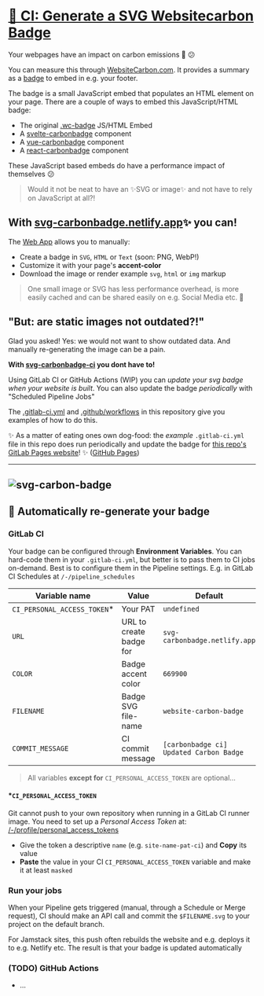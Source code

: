 # [🚀 CI: Generate a SVG Websitecarbon Badge](https://gitlab.com/davidhund/svg-carbonbadge-ci/)

Your webpages have an impact on carbon emissions 🌳 😕 

You can measure this through [WebsiteCarbon.com](https://www.websitecarbon.com/). It provides a summary as a [badge](https://www.websitecarbon.com/badge/) to embed in e.g. your footer. 

The badge is a small JavaScript embed that populates an HTML element on your page.
There are a couple of ways to embed this JavaScript/HTML badge:

- The original [.wc-badge](https://www.websitecarbon.com/badge/) JS/HTML Embed
- A [svelte-carbonbadge](https://www.npmjs.com/package/svelte-carbonbadge) component
- A [vue-carbonbadge](https://www.npmjs.com/package/vue-carbonbadge) component
- A [react-carbonbadge](https://www.npmjs.com/package/react-carbonbadge) component

These JavaScript based embeds do have a performance impact of themselves 😕

> Would it not be neat to have an ✨SVG or image✨ and not have to rely on JavaScript at all?!

## With [svg-carbonbadge.netlify.app](https://svg-carbonbadge.netlify.app/)✨ you can!

The [Web App](https://svg-carbonbadge.netlify.app/) allows you to manually:

- Create a badge in `SVG`, `HTML` or `Text` (soon: PNG, WebP!)
- Customize it with your page's **accent-color**
- Download the image or render example `svg`, `html` or `img` markup

> One small image or SVG has less performance overhead, is more easily cached and can be shared easily on e.g. Social Media etc. 💯

## "But: are static images not outdated?!"

Glad you asked! Yes: we would not want to show outdated data. And manually re-generating the image can be a pain.

**With [svg-carbonbadge-ci](https://gitlab.com/davidhund/svg-carbonbadge-ci/) you dont have to!**

Using GitLab CI or GitHub Actions (WIP) you can *update your svg badge when your website is built*. You can also update the badge *periodically* with "Scheduled Pipeline Jobs"

The [.gitlab-ci.yml](https://gitlab.com/davidhund/svg-carbonbadge-ci/-/blob/master/.gitlab-ci.yml) and [.github/workflows](https://github.com/davidhund/svg-carbonbadge-ci/) in this repository give you examples of how to do this.

:sparkles: As a matter of eating ones own dog-food: the *example* `.gitlab-ci.yml` file in this repo does run periodically and update the badge for [this repo's GitLab Pages website](https://davidhund.gitlab.io/svg-carbonbadge-ci)! :sparkles: ([GitHub Pages](https://davidhund.github.io/svg-carbonbadge-ci/))

---
![svg-carbon-badge](https://gitlab.com/davidhund/svg-carbonbadge-ci/-/raw/main/website-carbon-badge.svg)
---

## 🤖 Automatically re-generate your badge

### GitLab CI

Your badge can be configured through **Environment Variables**. You can hard-code them in your `.gitlab-ci.yml`, but better is to pass them to CI jobs on-demand. Best is to configure them in the Pipeline settings. E.g. in GitLab CI Schedules at `/-/pipeline_schedules` 

| Variable name | Value | Default | Notes |
|--------------|-----------|------------|------------|
| `CI_PERSONAL_ACCESS_TOKEN`* | Your PAT | `undefined` | Make `masked` |
| `URL` | URL to create badge for | `svg-carbonbadge.netlify.app` | Does not need `http[s]://` |
| `COLOR` | Badge accent color | `669900` | Hexadecimal, 6-digit color **without `#`!** |
| `FILENAME` | Badge SVG file-name | `website-carbon-badge` | *May* contain sub-folder (`src/badge`) **without `.svg`!** |
| `COMMIT_MESSAGE` | CI commit message | `[carbonbadge ci] Updated Carbon Badge` | Timestamp is added! |

> All variables **except for** `CI_PERSONAL_ACCESS_TOKEN` are optional...

#### *`CI_PERSONAL_ACCESS_TOKEN`

Git cannot push to your own repository when running in a GitLab CI runner image. You need to set up a *Personal Access Token* at: [/-/profile/personal_access_tokens](https://gitlab.com/-/profile/personal_access_tokens)

- Give the token a descriptive `name` (e.g. `site-name-pat-ci`) and **Copy** its value
- **Paste** the value in your CI `CI_PERSONAL_ACCESS_TOKEN` variable and make it at least `masked`

### Run your jobs

When your Pipeline gets triggered (manual, through a Schedule or Merge request), CI should make an API call and commit the `$FILENAME.svg` to your project on the default branch.

For Jamstack sites, this push often rebuilds the website and e.g. deploys it to e.g. Netlify etc. The result is that your badge is updated automatically

### (TODO) GitHub Actions

- ...
